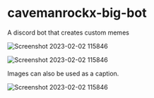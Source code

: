 # cavemanrockx-big-bot
A discord bot that creates custom memes



![Screenshot 2023-02-02 115846](https://user-images.githubusercontent.com/25111483/216391781-f66cc201-2673-44f5-9634-d988d656278d.jpg)

![Screenshot 2023-02-02 115846](https://user-images.githubusercontent.com/25111483/216393313-f8f373db-e21f-4e3a-8ee1-cf6b515c4d6c.jpg)

Images can also be used as a caption.

![Screenshot 2023-02-02 115846](https://user-images.githubusercontent.com/25111483/216393803-5cfe60f7-37cf-4f66-a96f-a871128f9482.jpg)
